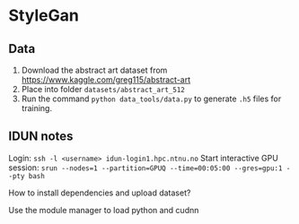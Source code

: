 # StyleGan

## Data

1. Download the abstract art dataset from https://www.kaggle.com/greg115/abstract-art
2. Place into folder `datasets/abstract_art_512`
3. Run the command `python data_tools/data.py` to generate `.h5` files for training.



## IDUN notes

Login: `ssh -l <username> idun-login1.hpc.ntnu.no`
Start interactive GPU session: `srun --nodes=1 --partition=GPUQ --time=00:05:00 --gres=gpu:1 --pty bash`

How to install dependencies and upload dataset?

Use the module manager to load python and cudnn

